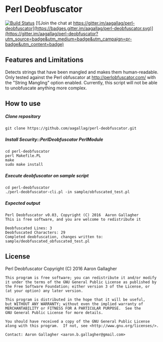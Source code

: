 # Perl Deobfuscator

[![Build Status](https://travis-ci.org/aagallag/perl-deobfuscator.svg?branch=master)](https://travis-ci.org/aagallag/perl-deobfuscator)
[![Join the chat at https://gitter.im/aagallag/perl-deobfuscator](https://badges.gitter.im/aagallag/perl-deobfuscator.svg)](https://gitter.im/aagallag/perl-deobfuscator?utm_source=badge&utm_medium=badge&utm_campaign=pr-badge&utm_content=badge)

## Features and Limitations
Detects strings that have been mangled and makes them human-readable.
Only tested against the Perl obfuscator at http://perlobfuscator.com/ with
the "String Mangling" option enabled.  Currently, this script will not be
able to unobfuscate anything more complex.

## How to use

##### Clone repository
```
git clone https://github.com/aagallag/perl-deobfuscator.git
```

##### Install Security::PerlDeobfuscator PerlModule
```
cd perl-deobfuscator
perl Makefile.PL
make
sudo make install
```

##### Execute deobfuscator on sample script
```
cd perl-deobfuscator
./perl-deobfuscator-cli.pl -in sample/obfuscated_test.pl
```

##### Expected output
```
Perl Deobfuscator v0.03, Copyright (C) 2016  Aaron Gallagher
This is free software, and you are welcome to redistribute it

Deobfuscated Lines: 3
Deobfuscated Characters: 29
Completed deobfuscation, changes written to: sample/deobfuscated_obfuscated_test.pl
```

## License
  Perl Deobfuscator
 	Copyright (C) 2016  Aaron Gallagher
 
	This program is free software; you can redistribute it and/or modify
	it under the terms of the GNU General Public License as published by
	the Free Software Foundation; either version 3 of the License, or
	(at your option) any later version.

	This program is distributed in the hope that it will be useful,
	but WITHOUT ANY WARRANTY; without even the implied warranty of
	MERCHANTABILITY or FITNESS FOR A PARTICULAR PURPOSE.  See the
	GNU General Public License for more details.

	You should have received a copy of the GNU General Public License
	along with this program.  If not, see <http://www.gnu.org/licenses/>.

 	Contact: Aaron Gallagher <aaron.b.gallagher@gmail.com>
